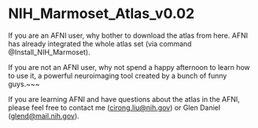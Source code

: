 # NIH_Marmoset_Atlas_v0.02
If you are an AFNI user, why bother to download the atlas from here. AFNI has already integrated the whole atlas set (via command @Install_NIH_Marmoset). 

If you are not an AFNI user, why not spend a happy afternoon to learn how to use it, a powerful neuroimaging tool created by a bunch of funny guys.~~~

If you are learning AFNI and have questions about the atlas in the AFNI, please feel free to contact me (cirong.liu@nih.gov) or Glen Daniel (glend@mail.nih.gov).
